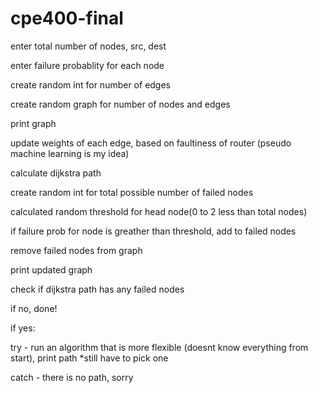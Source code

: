 # cpe400-final

enter total number of nodes, src, dest

enter failure probablity for each node

create random int for number of edges

create random graph for number of nodes and edges

print graph

update weights of each edge, based on faultiness of router (pseudo machine learning is my idea)

calculate dijkstra path

create random int for total possible number of failed nodes

calculated random threshold for head node(0 to 2 less than total nodes)

if failure prob for node is greather than threshold, add to failed nodes

remove failed nodes from graph

print updated graph

check if dijkstra path has any failed nodes

if no, done!

if yes:

try - run an algorithm that is more flexible (doesnt know everything from start), print path \*still have to pick one

catch - there is no path, sorry
